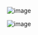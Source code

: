 ![image](https://github.com/user-attachments/assets/7b146b8f-e33b-4de1-a9c3-79da94f7b9a4)

![image](https://github.com/user-attachments/assets/a0e69e56-5bbe-435a-a238-20af6a93ced9)

